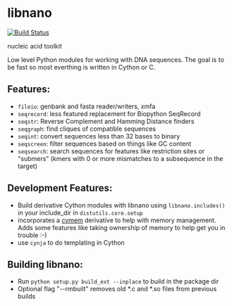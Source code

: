 # libnano

[![Build Status](https://travis-ci.org/libnano/libnano.svg)](https://travis-ci.org/libnano/libnano)

nucleic acid toolkit

Low level Python modules for working with DNA sequences.
The goal is to be fast so most everthing is written in Cython or C.

## Features:

* `fileio`: genbank and fasta reader/writers, xmfa
* `seqrecord`: less featured replacement for Biopython SeqRecord
* `seqstr`: Reverse Complement and Hamming Distance finders
* `seqgraph`: find cliques of compatible sequences
* `seqint`: convert sequences less than 32 bases to binary
* `seqscreen`: filter sequences based on things like GC content
* `seqsearch`: search sequences for features like restriction sites or
               "submers" (kmers with 0 or more mismatches to a subsequence
               in the target)

## Development Features:

* Build derivative Cython modules with libnano using `libnano.includes()` in
your include_dir in `distutils.core.setup`
* incorporates a [cymem](https://github.com/syllog1sm/cymem) derivative to help
with memory management.  Adds some features like taking ownership of memory to
help get you in trouble :-)
* use `cynja` to do templating in Cython

## Building libnano:

* Run `python setup.py build_ext --inplace` to build in the package dir
* Optional flag "--rmbuilt" removes old *.c and *.so files from previous builds
